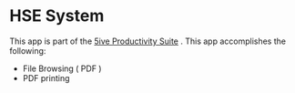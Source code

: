 HSE System
=============================================================

This app is part of the [5ive Productivity Suite][1] . This app accomplishes the following:
* File Browsing ( PDF )
* PDF printing

[1]: http://www.5ivedesign.co.za/hse/2015/09/building-hse
